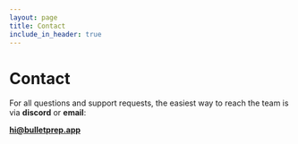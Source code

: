 ```yaml
---
layout: page
title: Contact
include_in_header: true
---
```


# Contact

For all questions and support requests, the easiest way to reach the team is via **discord** or **email**:

**hi@bulletprep.app**

<br>
<br>
<br>
